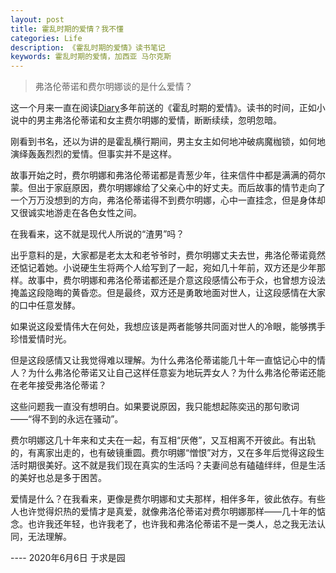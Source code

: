```yaml
---
layout: post
title: 霍乱时期的爱情？我不懂
categories: Life
description: 《霍乱时期的爱情》读书笔记
keywords: 霍乱时期的爱情，加西亚 马尔克斯
---
```




> 弗洛伦蒂诺和费尔明娜谈的是什么爱情？

这一个月来一直在阅读[Diary](https://github.com/lemonade117)多年前送的《霍乱时期的爱情》。读书的时间，正如小说中的男主弗洛伦蒂诺和女主费尔明娜的爱情，断断续续，忽明忽暗。

刚看到书名，还以为讲的是霍乱横行期间，男主女主如何地冲破病魔枷锁，如何地演绎轰轰烈烈的爱情。但事实并不是这样。

故事开始之时，费尔明娜和弗洛伦蒂诺都是青葱少年，往来信件中都是满满的荷尔蒙。但出于家庭原因，费尔明娜嫁给了父亲心中的好丈夫。而后故事的情节走向了一个万万没想到的方向，弗洛伦蒂诺得不到费尔明娜，心中一直挂念，但是身体却又很诚实地游走在各色女性之间。

在我看来，这不就是现代人所说的“渣男”吗？

出乎意料的是，大家都是老太太和老爷爷时，费尔明娜丈夫去世，弗洛伦蒂诺竟然还惦记着她。小说硬生生将两个人给写到了一起，宛如几十年前，双方还是少年那样。故事中，费尔明娜和弗洛伦蒂诺都还是介意这段感情公布于众，也曾想方设法掩盖这段隐晦的黄昏恋。但是最终，双方还是勇敢地面对世人，让这段感情在大家的口中任意发酵。

如果说这段爱情伟大在何处，我想应该是两者能够共同面对世人的冷眼，能够携手珍惜爱情时光。

但是这段感情又让我觉得难以理解。为什么弗洛伦蒂诺能几十年一直惦记心中的情人？为什么弗洛伦蒂诺又让自己这样任意妄为地玩弄女人？为什么弗洛伦蒂诺还能在老年接受弗洛伦蒂诺？

这些问题我一直没有想明白。如果要说原因，我只能想起陈奕迅的那句歌词——“得不到的永远在骚动”。

费尔明娜这几十年来和丈夫在一起，有互相“厌倦”，又互相离不开彼此。有出轨的，有离家出走的，也有破镜重圆。费尔明娜“憎恨”对方，又在多年后觉得这段生活时期很美好。这不就是我们现在真实的生活吗？夫妻间总有磕磕绊绊，但是生活的美好也总是多于困苦。

爱情是什么？在我看来，更像是费尔明娜和丈夫那样，相伴多年，彼此依存。有些人也许觉得炽热的爱情才是真爱，就像弗洛伦蒂诺对费尔明娜那样——几十年的惦念。也许我还年轻，也许我老了，也许我和弗洛伦蒂诺不是一类人，总之我无法认同，无法理解。

---- 2020年6月6日   于求是园